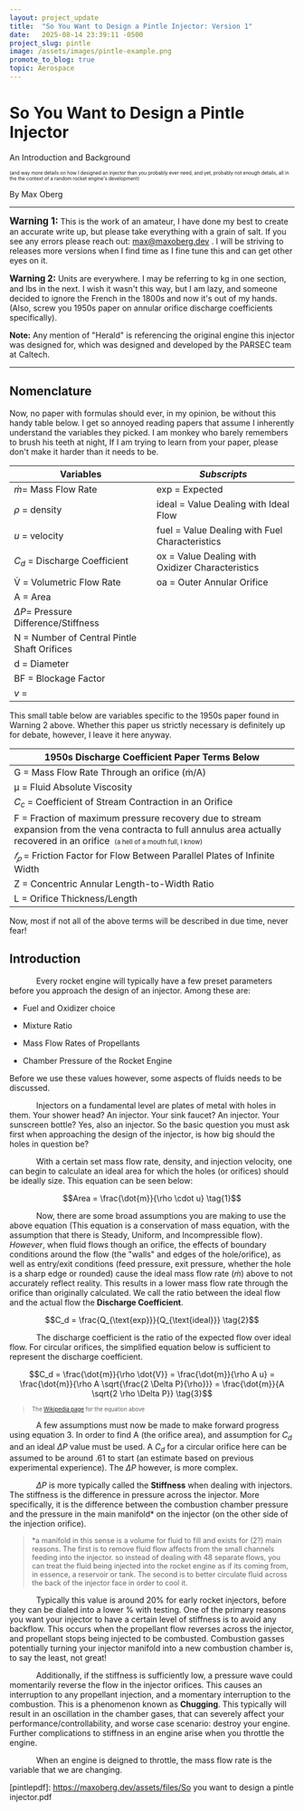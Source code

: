 ```yaml
---
layout: project_update
title:  "So You Want to Design a Pintle Injector: Version 1"
date:   2025-08-14 23:39:11 -0500
project_slug: pintle
image: /assets/images/pintle-example.png
promote_to_blog: true
topic: Aerospace
---
```


# So You Want to Design a Pintle Injector

<span style="font-size: 100%;">An Introduction and Background </span>

<span style="font-size: 60%;"> (and way more details on how I designed an injector than you probably ever need, and yet, probably not enough details, all in the the context of a random rocket engine's development) </span>

By Max Oberg

---

<span style="font-size: 120%;">**Warning 1:**</span> This is the work of an amateur, I have done my best to create an accurate write up, but please take everything with a grain of salt. If you see any errors please reach out: max@maxoberg.dev . I will be striving to releases more versions when I find time as I fine tune this and can get other eyes on it.

<span style="font-size: 110%;">**Warning 2:**</span> Units are everywhere. I may be referring to kg in one section, and lbs in the next. I wish it wasn't this way, but I am lazy, and someone decided to ignore the French in the 1800s and now it's out of my hands. (Also, screw you 1950s paper on annular orifice discharge coefficients specifically).

**Note:** Any mention of "Herald" is referencing the original engine this injector was designed for, which was designed and developed by the PARSEC team at Caltech.

---

## Nomenclature

<span style="font-size: 100%;">Now, no paper with formulas should ever, in my opinion, be without this handy table below. I get so annoyed reading papers that assume I inherently understand the variables they picked. I am monkey who barely remembers to brush his teeth at night, If I am trying to learn from your paper, please don't make it harder than it needs to be. </span>

| **Variables**                               | ***Subscripts***                                 |
| ------------------------------------------- | ------------------------------------------------ |
| $\dot{m}$= Mass Flow Rate                   | exp = Expected                                   |
| $\rho$ = density                            | ideal = Value Dealing with Ideal Flow            |
| $u$ = velocity                              | fuel = Value Dealing with Fuel Characteristics   |
| $C_d$ = Discharge Coefficient               | ox = Value Dealing with Oxidizer Characteristics |
| V̇ = Volumetric Flow Rate                   | oa = Outer Annular Orifice                       |
| A = Area                                    |                                                  |
| $\Delta P$= Pressure Difference/Stiffness   |                                                  |
| N = Number of Central Pintle Shaft Orifices |                                                  |
| d = Diameter                                |                                                  |
| BF = Blockage Factor                        |                                                  |
| $v$ =                                       |                                                  |

This small table below are variables specific to the 1950s paper found in Warning 2 above. Whether this paper us strictly necessary is definitely up for debate, however, I leave it here anyway.

| **1950s Discharge Coefficient Paper Terms Below**                                                                                                                                                                      |
| ---------------------------------------------------------------------------------------------------------------------------------------------------------------------------------------------------------------------- |
| G = Mass Flow Rate Through an orifice (ṁ/A)                                                                                                                                                                            |
| μ = Fluid Absolute Viscosity                                                                                                                                                                                           |
| $C_c$ = Coefficient of Stream Contraction in an Orifice                                                                                                                                                                |
| F = Fraction of maximum pressure recovery due to stream expansion from the vena contracta to full annulus area actually recovered in an orifice  <span style="font-size: 70%;">(a hell of a mouth full, I know)</span> |
| $𝑓_𝑝$ = Friction Factor for Flow Between Parallel Plates of Infinite Width                                                                                                                                           |
| Z = Concentric Annular Length-to-Width Ratio                                                                                                                                                                           |
| L = Orifice Thickness/Length                                                                                                                                                                                           |

Now, most if not all of the above terms will be described in due time, never fear!

## Introduction

            Every rocket engine will typically have a few preset parameters before you approach the design of an injector. Among these are: 

- Fuel and Oxidizer choice

- Mixture Ratio

- Mass Flow Rates of Propellants

- Chamber Pressure of the Rocket Engine

Before we use these values however, some aspects of fluids needs to be discussed.

            Injectors on a fundamental level are plates of metal with holes in them. Your shower head? An injector. Your sink faucet? An injector. Your sunscreen bottle? Yes, also an injector. So the basic question you must ask first when approaching the design of the injector, is how big should the holes in question be?

            With a certain set mass flow rate, density, and injection velocity, one can begin to calculate an ideal area for which the holes (or orifices) should be ideally size. This equation can be seen below:

$$Area = \frac{\dot{m}}{\rho \cdot u} \tag{1}$$

            Now, there are some broad assumptions you are making to use the above equation (This equation is a conservation of mass equation, with the assumption that there is Steady, Uniform, and Incompressible flow). *However*, when fluid flows though an orifice, the effects of boundary conditions around the flow (the "walls" and edges of the hole/orifice), as well as entry/exit conditions  (feed pressure, exit pressure, whether the hole is a sharp edge or rounded) cause the ideal mass flow rate ($\dot{m}$) above to not accurately reflect reality. This results in a lower mass flow rate through the orifice than originally calculated. We call the ratio between the ideal flow and the actual flow the **Discharge Coefficient**.

$$C_d = \frac{Q_{\text{exp}}}{Q_{\text{ideal}}} \tag{2}$$

            The discharge coefficient is the ratio of the expected flow over ideal flow. For circular orifices, the simplified equation below is sufficient to represent the discharge coefficient. 

$$C_d = \frac{\dot{m}}{\rho \dot{V}} = \frac{\dot{m}}{\rho A u} = \frac{\dot{m}}{\rho A \sqrt{\frac{2 \Delta P}{\rho}}} = \frac{\dot{m}}{A \sqrt{2 \rho \Delta P}} \tag{3}$$

> <span style="font-size: 70%;">The [Wikipedia page](https://en.wikipedia.org/wiki/Discharge_coefficient) for the equation above</span>

            A few assumptions must now be made to make forward progress using equation 3. In order to find A (the orifice area), and assumption for $C_d$ and an ideal $\Delta P$ value must be used. A $C_d$ for a circular orifice here can be assumed to be around .61 to start (an estimate based on previous experimental experience). The $\Delta P$ however, is more complex.

            $\Delta P$ is more typically called the **Stiffness** when dealing with injectors. The stiffness is the difference in pressure across the injector. More specifically, it is the difference between the combustion chamber pressure and the pressure in the main manifold* on the injector (on the other side of the injection orifice). 

> <span style="font-size: 90%;">*a manifold in this sense is a volume for fluid to fill and exists for (2?) main reasons. The first is to remove fluid flow affects from the small channels feeding into the injector. so instead of dealing with 48 separate flows, you can treat the fluid being injected into the rocket engine as if its coming from, in essence, a reservoir or tank. The second is to better circulate fluid across the back of the injector face in order to cool it.</span>

            Typically this value is around 20% for early rocket injectors, before they can be dialed into a lower % with testing.  One of the primary reasons you want your injector to have a certain level of stiffness is to avoid any backflow. This occurs when the propellant flow reverses across the injector, and propellant stops being injected to be combusted. Combustion gasses potentially turning your injector manifold into a new combustion chamber is, to say the least, not great!

            Additionally, if the stiffness is sufficiently low, a pressure wave could momentarily reverse the flow in the injector orifices. This causes an interruption to any propellant injection, and a momentary interruption to the combustion. This is a phenomenon known as **Chugging**. This typically will result in an oscillation in the chamber gases, that can severely affect your performance/controllability, and worse case scenario: destroy your engine. Further complications to stiffness in an engine arise when you throttle the engine.

            When an engine is deigned to throttle, the mass flow rate is the variable that we are changing.


[pintlepdf]: https://maxoberg.dev/assets/files/So you want to design a pintle injector.pdf